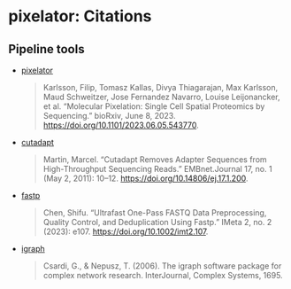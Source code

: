 # pixelator: Citations

## Pipeline tools

- [pixelator](https://doi.org/10.1101/2023.06.05.543770)

  > Karlsson, Filip, Tomasz Kallas, Divya Thiagarajan, Max Karlsson, Maud Schweitzer, Jose Fernandez Navarro, Louise Leijonancker, et al. “Molecular Pixelation: Single Cell Spatial Proteomics by Sequencing.” bioRxiv, June 8, 2023. https://doi.org/10.1101/2023.06.05.543770.

- [cutadapt](http://dx.doi.org/10.14806/ej.17.1.200)

  > Martin, Marcel. “Cutadapt Removes Adapter Sequences from High-Throughput Sequencing Reads.” EMBnet.Journal 17, no. 1 (May 2, 2011): 10–12. https://doi.org/10.14806/ej.17.1.200.

- [fastp](https://doi.org/10.1002/imt2.107)

  > Chen, Shifu. “Ultrafast One-Pass FASTQ Data Preprocessing, Quality Control, and Deduplication Using Fastp.” IMeta 2, no. 2 (2023): e107. https://doi.org/10.1002/imt2.107.

- [igraph](https://igraph.org)

  > Csardi, G., & Nepusz, T. (2006). The igraph software package for complex network research. InterJournal, Complex Systems, 1695.
